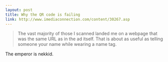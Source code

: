 ```yaml
---
layout: post
title: Why the QR code is failing
link: http://www.imediaconnection.com/content/30267.asp
---
```



> The vast majority of those I scanned landed me on a webpage that was the same URL as in the ad itself. That is about as useful as telling someone your name while wearing a name tag.

The emperor is nekkid.

